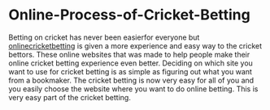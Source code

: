 # Online-Process-of-Cricket-Betting
Betting on cricket has never been easierfor everyone but <a href="http://www.cricketbettingstipsfree.com/">onlinecricketbetting</a> is given a more experience and easy way to the cricket bettors. These online websites that was made to help people make their online cricket betting experience even better. Deciding on which site you want to use for cricket betting is as simple as figuring out what you want from a bookmaker. The cricket betting is now very easy for all of you and you easily choose the website where you want to do online betting. This is very easy part of the cricket betting.
